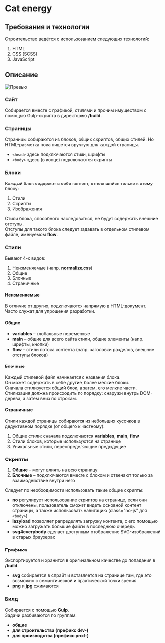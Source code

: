# Cat energy

## Требования и технологии
Строительство ведётся с использованием следующих технологий:
1. HTML
1. CSS (SCSS)
1. JavaScript

## Описание

![Превью](https://i.ibb.co/D7Xy95W/Annotation-2020-06-07-194251.png)

### Сайт
Собирается вместе с графикой, стилями и прочим имуществом с помощью Gulp-скрипта в директорию **/build**.

### Страницы
Страницы собираются из блоков, общих скриптов, общих стилей. Но HTML-разметка пока пишется вручную для каждой страницы.

* `<head>` здесь подключаются стили, шрифты
* `<body>` здесь (в конце) подключаются скрипты

### Блоки
Каждый блок содержит в себе контент, относящийся только к этому блоку:
1. Стили
1. Скрипты
1. Изображения

Стили блока, способного наследоваться, не будут содержать внешние отступы.  
Отступы для такого блока следует задавать в отдельном стилевом файле, именуемом **flow**.

### Стили
Бывают 4-х видов:
1. Неизменяемые (напр. **normalize.css**)
1. Общие
1. Блочные
1. Страничные

#### Неизменяемые
В отличие от других, подключаются напрямую в HTML-документ.  
Часто служат для упрощения разработки.

#### Общие
* **variables** – глобальные переменные
* **main** – общие для всего сайта стили, общие элементы (напр. шрифты, кнопки)
* **flow** – стили потока контента (напр. заголовки разделов, внешние отступы блоков)

#### Блочные
Каждый стилевой файл начинается с названия блока.  
Он может содержать в себе другие, более мелкие блоки.  
Сначала стилизуется общий блок, а затем, его мелкие части.  
Стилизация должна происходить по порядку: снаружи внутрь DOM-дерева, а затем вниз по строкам.

#### Страничные
Стили каждой страницы собираются из небольших кусочков в дедуктивном порядке (от общего к частному):
1. Общие стили: сначала подключаются **variables**, **main**, **flow**
1. Стили блоков, которые используются на странице
1. Уникальные стили, переопределяющие предыдущие

### Скрипты
1. **Общие** – могут влиять на всю страницу
1. **Блочные** – подключаются вместе с блоком и отвечают только за взаимодействие внутри него

Следует по необходимости использовать такие общие скрипты:
* **no** регулирует использование скриптов на странице, если они отключены, пользователь сможет видеть основной контент страницы, а также использовать навигацию (class="no-js" для `<body>`)
* **lazyload** позволяет рапределять загрузку контента, с его помощью можно загружать большие файлы в последнюю очередь
* **svg4everybody** сделает доступным отображение SVG-изображений в старых браузерах

### Графика
Экспортируется и хранится в оригинальном качестве до попадания в **/build**.
* **svg** собирается в спрайт и вставляется на странице там, где это возможно с семантической и практической точки зрения
* **png** и **jpg** сжимаются

### Билд
Собирается с помощью **Gulp**.  
Задачи разбиваются по группам:
* **общие**
* **для строительства (префикс dev-)** 
* **для производства (префикс prod-)**
